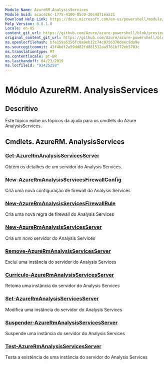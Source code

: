 ```yaml
---
Module Name: AzureRM.AnalysisServices
Module Guid: acace26c-1775-4100-85c0-20c4d71eaa21
Download Help Link: https://docs.microsoft.com/en-us/powershell/module/azurerm.analysisservices
Help Version: 0.0.1.0
Locale: en-US
content_git_url: https://github.com/Azure/azure-powershell/blob/preview/src/ResourceManager/AnalysisServices/Commands.AnalysisServices/help/AzureRM.AnalysisServices.md
original_content_git_url: https://github.com/Azure/azure-powershell/blob/preview/src/ResourceManager/AnalysisServices/Commands.AnalysisServices/help/AzureRM.AnalysisServices.md
ms.openlocfilehash: bfe159a5356fc0a9eb12c74c0756370deec8da9e
ms.sourcegitcommit: 43f4bdf2a59dd82fd881512aa9761bf72eb5703c
ms.translationtype: MT
ms.contentlocale: pt-BR
ms.lasthandoff: 04/23/2019
ms.locfileid: "93425258"
---
```

# Módulo AzureRM. AnalysisServices
## Descritivo
Este tópico exibe os tópicos da ajuda para os cmdlets do Azure AnalysisServices.

## Cmdlets. AzureRM. AnalysisServices
### [Get-AzureRmAnalysisServicesServer](Get-AzureRmAnalysisServicesServer.md)
Obtém os detalhes de um servidor do Analysis Services.

### [New-AzureRmAnalysisServicesFirewallConfig](New-AzureRmAnalysisServicesFirewallConfig.md)
Cria uma nova configuração de firewall do Analysis Services 

### [New-AzureRmAnalysisServicesFirewallRule](New-AzureRmAnalysisServicesFirewallRule.md)
Cria uma nova regra de firewall do Analysis Services

### [New-AzureRmAnalysisServicesServer](New-AzureRmAnalysisServicesServer.md)
Cria um novo servidor do Analysis Services

### [Remove-AzureRmAnalysisServicesServer](Remove-AzureRmAnalysisServicesServer.md)
Exclui uma instância do servidor do Analysis Services

### [Currículo-AzureRmAnalysisServicesServer](Resume-AzureRmAnalysisServicesServer.md)
Retoma uma instância do servidor do Analysis Services

### [Set-AzureRmAnalysisServicesServer](Set-AzureRmAnalysisServicesServer.md)
Modifica uma instância do servidor do Analysis Services

### [Suspender-AzureRmAnalysisServicesServer](Suspend-AzureRmAnalysisServicesServer.md)
Suspende uma instância do servidor do Analysis Services

### [Test-AzureRmAnalysisServicesServer](Test-AzureRmAnalysisServicesServer.md)
Testa a existência de uma instância do servidor do Analysis Services

